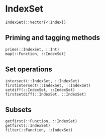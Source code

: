 # IndexSet

```@docs
IndexSet(::Vector{<:Index})
```

## Priming and tagging methods

```@docs
prime(::IndexSet, ::Int)
map(::Function, ::IndexSet)
```

## Set operations

```@docs
intersect(::IndexSet, ::IndexSet)
firstintersect(::IndexSet, ::IndexSet)
setdiff(::IndexSet, ::IndexSet)
firstsetdiff(::IndexSet, ::IndexSet)
```

## Subsets

```@docs
getfirst(::Function, ::IndexSet)
getfirst(::IndexSet)
filter(::Function, ::IndexSet)
```
